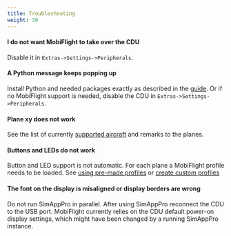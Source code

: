 ```yaml
---
title: Troubleshooting
weight: 30
---
```


#### I do not want MobiFlight to take over the CDU

Disable it in `Extras->Settings->Peripherals`.

#### A Python message keeps popping up

Install Python and needed packages exactly as described in the [guide](/guides/installing-python/). Or if no MobiFlight support is needed, disable the CDU in `Extras->Settings->Peripherals`.

#### Plane xy does not work

See the list of currently [supported aircraft](/joysticks/winwing/winwing-cdu/supported-aircraft/) and remarks to the planes.

#### Buttons and LEDs do not work

Button and LED support is not automatic. For each plane a MobiFlight profile needs to be loaded. See [using pre-made profiles](/joysticks/winwing/premade-profiles/) or [create custom profiles](/joysticks/winwing/custom-profiles/)

#### The font on the display is misaligned or display borders are wrong

Do not run SimAppPro in parallel. After using SimAppPro reconnect the CDU to the USB port. MobiFlight currently relies on the CDU default power-on display settings, which might have been changed by a running SimAppPro instance.
